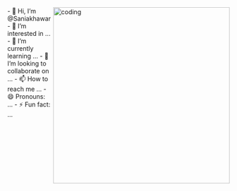 <img align="right" alt="coding" width="400" src="https://www.google.com/url?sa=i&url=https%3A%2F%2Fgithub.com%2FLinamohamed89&psig=AOvVaw3_U_W_4QESn2EpkS-r3uoC&ust=1714739109217000&source=images&cd=vfe&opi=89978449&ved=0CBEQjRxqFwoTCJjkypL77oUDFQAAAAAdAAAAABBh">
- 👋 Hi, I’m @Saniakhawar
- 👀 I’m interested in ...
- 🌱 I’m currently learning ...
- 💞️ I’m looking to collaborate on ...
- 📫 How to reach me ...
- 😄 Pronouns: ...
- ⚡ Fun fact: ...

<!---
Saniakhawar/Saniakhawar is a ✨ special ✨ repository because its `README.md` (this file) appears on your GitHub profile.
You can click the Preview link to take a look at your changes.
--->
